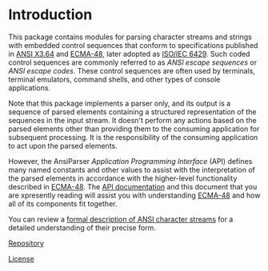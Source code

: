 # Introduction

This package contains modules for parsing character streams and strings with embedded control sequences that conform to specifications published in [ANSI X3.64](References.md#ansi-x364) and [ECMA-48](References.md#ecma-48), later adopted as [ISO/IEC 6429](References.md#isoiec-6429). Such coded control sequences are commonly referred to as *ANSI escape sequences* or *ANSI escape codes*. These control sequences are often used by terminals, terminal emulators, command shells, and other types of console applications.

Note that this package implements a parser only, and its output is a sequence of parsed elements containing a structured representation of the sequences in the input stream. It doesn't perform any actions based on the parsed elements other than providing them to the consuming application for subsequent processing. It is the responsibility of the consuming application to act upon the parsed elements.

However, the AnsiParser *Application Programming Interface* (API) defines many named constants and other values to assist with the interpretation of the parsed elements in accordance with the higher-level functionality described in [ECMA-48](References.md#ecma-48). The [API documentation](xref:Microlithix.Text.Ansi) and this document that you are xpresently reading will assist you with understanding [ECMA-48](References.md#ecma-48) and how all of its components fit together.

You can review a [formal description of ANSI character streams](FormalDescription.md) for a detailed understanding of their precise form.

[Repository](https://github.com/microlithix/AnsiParser)

[License](LICENSE.md)
